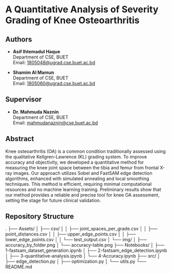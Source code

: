 # A Quantitative Analysis of Severity Grading of Knee Osteoarthritis

## Authors
- **Asif Ihtemadul Haque**  
  Department of CSE, BUET  
  Email: [1805048@ugrad.cse.buet.ac.bd](mailto:1805048@ugrad.cse.buet.ac.bd)
  
- **Shamim Al Mamun**  
  Department of CSE, BUET  
  Email: [1805060@ugrad.cse.buet.ac.bd](mailto:1805060@ugrad.cse.buet.ac.bd)

## Supervisor
- **Dr. Mahmuda Naznin**  
  Department of CSE, BUET  
  Email: [mahmudanaznin@cse.buet.ac.bd](mailto:mahmudanaznin@cse.buet.ac.bd)

## Abstract
Knee osteoarthritis (OA) is a common condition traditionally assessed using the qualitative Kellgren-Lawrence (KL) grading system. To improve accuracy and objectivity, we developed a quantitative method for measuring the knee joint space between the tibia and femur from frontal X-ray images. Our approach utilizes Sobel and FastSAM edge detection algorithms, enhanced with simulated annealing and local smoothing techniques. This method is efficient, requiring minimal computational resources and no machine learning training. Preliminary results show that our method provides a reliable and precise tool for knee OA assessment, setting the stage for future clinical validation.

## Repository Structure

.
├── Assets/
│   ├── csv/
│   │   ├── joint_spaces_per_grade.csv
│   │   ├── point_distances.csv
│   │   ├── upper_edge_points.csv
│   │   ├── lower_edge_points.csv
│   │   └── test_output.csv
│   └── img/
│       ├── accuracy_by_folder.png
│       └── accuracy-table.png
├── Notebooks/
│   ├── 1-fastsam_dataset_generation.ipynb
│   ├── 2-fastsam_edge_detection.ipynb
│   ├── 3-quantitative-analysis.ipynb
│   └── 4-Accuracy.ipynb
├── src/
│   ├── edge_detection.py
│   ├── optimization.py
│   └── utils.py
└── README.md